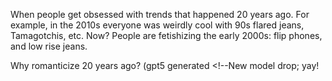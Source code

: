 When people get obsessed with trends that happened 20 years ago. For example, in the 2010s everyone was weirdly cool with 90s flared jeans, Tamagotchis, etc. Now? People are fetishizing the early 2000s: flip phones, and low rise jeans.

Why romanticize 20 years ago? (gpt5 generated <!--New model drop; yay! 

